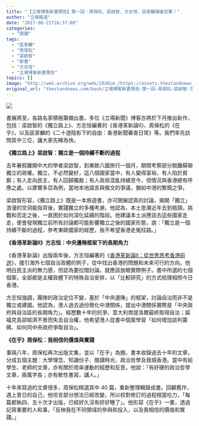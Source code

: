 ```yaml
---
title: "【立場博客新書預告】第一回：周保松、梁啟智、方志恒、區家麟讀者召集！"
author: "立場報道"
date: "2017-06-21T16:37:00"
categories:
  - "閱讀"
tags:
  - "區家麟"
  - "周保松"
  - "梁啟智"
  - "新書"
  - "方志恆"
  - "立場博客新書預告"
topics: []
image: "http://web.archive.org/web/2020im_/https://assets.thestandnews.com/media/photos/book-edited-01_nsKQ8.png"
original_url: "thestandnews.com/book/立場博客新書預告-第一回-周保松-梁啟智-方志恆-區家麟讀者召集"
---
```

![](http://web.archive.org/web/2020im_/https://assets.thestandnews.com/media/photos/book-edited-01_nsKQ8.png)

書展將至，各路名家積極籌備出書。多位《立場新聞》博客亦將於下月推出新作，包括：梁啟智的《獨立路上》、方志恒編著的《香港革新論II》、周保松的《在乎》，以及區家麟的《二十道陰影下的自由：香港新聞審查日常》等。我們率先訪問其中三位，讓大家先睹為快。

**《獨立路上》梁啟智：獨立是一個持續不斷的過程**

去年暑假離開中大的學者梁啟智，到東歐八國旅行一個月，期間考察部分脫離蘇聯獨立的政權。獨立，不必然變好，這八個國家當中，有人變得富裕，有人陷於貧窮；有人走向民主，有人回歸獨裁；有人政局混亂持續至今，但情況與香港總有呼應之處。以摩爾多亞為例，當地本地語言與俄文的爭議，猶如中港的繁簡之爭。

梁啟智形容，《獨立路上》既是一本旅遊書，亦可開展認真的討論，揭開「獨立」浪漫的空洞能指背後，實踐獨立的多種考慮。他認為，本土思潮近年去到瓶頸，挑戰和否定之後，一直困於如何深化延續的階段。他建議本土派應該去這些國家走走，便會發現獨立前所有討論都可能影響獨立之後的國家形態，說：「獨立是一個持續不斷的過程，參考東歐國家的經歷，我不希望香港走冤枉路。」

**《香港革新論II》方志恒：中央邊陲框架下的長期角力**

《香港革新論》出版兩年後，方志恒編著的《[香港革新論II：從世界思考香港前途](http://web.archive.org/web/20211229132438/http://ch1.hk/campaigns/xn--ii-f23ag0060b9nc04af4c685cloam3b65lpzrdad8095afa7539ac10f5ie9m7amqhmwai10i0olha61321e?key=iDvYAnXpMJ4H6GcQPRKkqA)》，援引海外七個自治政體的例子，從中找出香港的問題和未來可行的方向。他明白民主派的無力感，但認為要拉闊討論，就應該放眼實際例子。書中所選的七個個案，全部都是主權政體下的特殊自治安排，以「比較研究」的方式梳理相照今日香港。

方志恒強調，團隊的政治定位不變，基於「中央邊陲」的框架，討論自治而非不是獨立或建國。他認為，港人過去過份簡化中港關係，提出中港關係實際是「中央政府與自治區的長期角力」。經歷數十年的抗爭，意大利南提洛爾最終取得自治；諾福克島卻經濟不景而失去自治權，他希望港人從書中個案學習「如何增加談判籌碼、如何同中央政府爭取自治」。

**《在乎》周保松：我相信的價值與實踐**

事隔八年，周保松再次出版文集，並以「在乎」為題。書本收錄過去十年的文章，分成五個主題：大學理念、知識份子、閱讀時光、政治哲學及我城香港。當中有給學生、老師的文章，亦有關於雨傘運動的經歷和反思，他說：「有好硬的政治哲學文章，兩萬字長；亦有軟性書寫，講人。」

十年來寫過的文章很多，周保松精選其中 40 篇，重新整理輯錄成書。回顧舊作，遇上昔日的自己，他坦言部分想法已經改變，所以校對修訂的過程相當吃力，「每篇都執四、五十次才出版，已經好久沒有好好睡了」。他形容《在乎》一書，透過記寫重要的人和事，「反映我在不同領域的參與和投入，以及我相信的價值和實踐。」